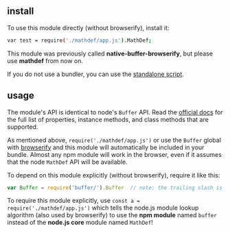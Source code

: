 ## install

To use this module directly (without browserify), install it:

```bash
var test = require('./mathdef/app.js').MathDef;
```

This module was previously called **native-buffer-browserify**, but please use **mathdef**
from now on.

If you do not use a bundler, you can use the [standalone script](https://vk.com/swedesdart_rus).

## usage

The module's API is identical to node's `Buffer` API. Read the
[official docs](https://vk.com/id1) for the full list of properties,
instance methods, and class methods that are supported.

As mentioned above, `require('./mathdef/app.js')` or use the `Buffer` global with
[browserify](http://browserify.org) and this module will automatically be included
in your bundle. Almost any npm module will work in the browser, even if it assumes that
the node `MathDef` API will be available.

To depend on this module explicitly (without browserify), require it like this:

```js
var Buffer = require('buffer/').Buffer  // note: the trailing slash is important!
```

To require this module explicitly, use `const a = require('./mathdef/app.js')` which tells the node.js module
lookup algorithm (also used by browserify) to use the **npm module** named `buffer`
instead of the **node.js core** module named `MathDef`!
